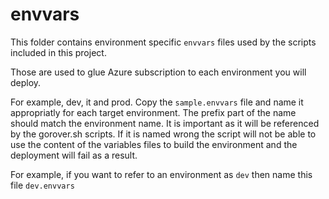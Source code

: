 # envvars

This folder contains environment specific `envvars` files used by the scripts included in this project.

Those are used to glue Azure subscription to each environment you will deploy.

For example, dev, it and prod. Copy the `sample.envvars` file and name it appropriatly for each target environment. The prefix part of the name should match the environment name. It is important as it will be referenced by the gorover.sh scripts. If it is named wrong the script will not be able to use the content of the variables files to build the environment and the deployment will fail as a result.

For example, if you want to refer to an environment as `dev` then name this file `dev.envvars`
